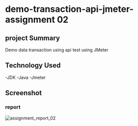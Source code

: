 # demo-transaction-api-jmeter-assignment 02

## project Summary 

Demo data transaction using api test using JMeter

## Technology Used

-JDK
-Java
-Jmeter

## Screenshot
### report
![assignment_report_02](https://github.com/AlinoorSarker/demo-transaction-api-jmeter/assets/14216517/ff4de596-cccb-4c0d-bce1-daa242dcdeea)
